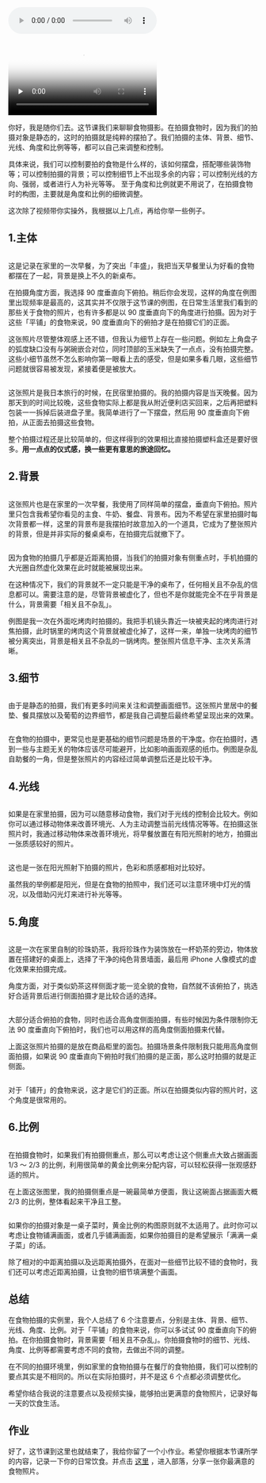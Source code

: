 <audio title="11｜食物摄影" src="https://static001.geekbang.org/resource/audio/5d/59/5d370855ecc948180752ac98fd46d659.mp3" controls="controls"></audio> 
<p><video poster="https://static001.geekbang.org/resource/image/e6/f3/e61b1741facb5d85a6471e6cbb5f74f3.jpg" preload="none" controls=""><source src="https://media001.geekbang.org/customerTrans/7e27d07d27d407ebcc195a0e78395f55/4a85f117-175bb8983af-0000-0000-01d-dbacd.mp4" type="video/mp4"><source src=" https://media001.geekbang.org/8b2fa105efd14a69bf4c58a51d5f9494/97220f493fed4c4c8a10ab11d6c64282-a3a62c8404d48ac270a2c668981fd085-sd.m3u8" type="application/x-mpegURL"></video></p><p>你好，我是随你们去。这节课我们来聊聊食物摄影。在拍摄食物时，因为我们的拍摄对象是静态的，这时的拍摄就是纯粹的摆拍了。我们拍摄的主体、背景、细节、光线、角度和比例等等，都可以自己来调整和控制。</p><p>具体来说，我们可以控制要拍的食物是什么样的，该如何摆盘，搭配哪些装饰物等；可以控制拍摄的背景；可以控制细节上不出现多余的内容；可以控制光线的方向、强弱，或者进行人为补光等等。 至于角度和比例就更不用说了，在拍摄食物时的构图，主要就是角度和比例的细微调整。</p><p>这次除了视频带你实操外，我根据以上几点，再给你举一些例子。</p><h2>1.主体</h2><p><img src="https://static001.geekbang.org/resource/image/61/e6/619eb393f1e4f46256247a51852655e6.jpg" alt=""></p><p>这是记录在家里的一次早餐，为了突出「丰盛」，我把当天早餐里认为好看的食物都摆在了一起，背景是换上不久的新桌布。</p><p>在拍摄角度方面，我选择 90 度垂直向下俯拍。稍后你会发现，这样的角度在例图里出现频率是最高的，这其实并不仅限于这节课的例图，在日常生活里我们看到的那些关于食物的照片，也有许多都是以 90 度垂直向下的角度进行拍摄。因为对于这些「平铺」的食物来说，90 度垂直向下的俯拍才是在拍摄它们的正面。</p><p>这张照片尽管整体观感上还不错，但我认为细节上存在一些问题。例如左上角盘子的弧度缺口没有与粥碗嵌合对位，同时顶部的玉米缺失了一点点，没有拍摄完整。这些小细节虽然不怎么影响你第一眼看上去的感受，但是如果多看几眼，这些细节问题就很容易被发现，紧接着便是被放大。</p><!-- [[[read_end]]] --><p><img src="https://static001.geekbang.org/resource/image/c6/68/c661d6ac58c695141a059f2ceb2d6668.png" alt=""></p><p>这张照片是我日本旅行的时候，在民宿里拍摄的。我的拍摄内容是当天晚餐。因为那天到的时间比较晚，这些食物实际上都是我从附近便利店买回来，之后再把塑料包装一一拆掉后装进盘子里。我简单进行了一下摆盘，然后用 90 度垂直向下俯拍，从正面去拍摄这些食物。</p><p>整个拍摄过程还是比较简单的，但这样得到的效果相比直接拍摄塑料盒还是要好很多。<strong>用一点点的仪式感，换一些更有意思的旅途回忆。</strong></p><h2>2.背景</h2><p><img src="https://static001.geekbang.org/resource/image/da/56/da9yyfde724700fb5f066ffa1fe1eb56.jpg" alt=""></p><p>这张照片也是在家里的一次早餐，我使用了同样简单的摆盘，垂直向下俯拍。照片里只包含我希望你看见的主食、牛奶、餐盘、背景布。因为不希望在家里拍摄时每次背景都一样，这里的背景布是我摆拍时故意加入的一个道具，它成为了整张照片的背景，但是并非实际的餐桌桌布，在拍摄完后就撤下了。</p><p><img src="https://static001.geekbang.org/resource/image/5d/69/5d77ba539abff1a2de27b0151666c169.jpg" alt=""></p><p>因为食物的拍摄几乎都是近距离拍摄，当我们的拍摄对象有侧重点时，手机拍摄的大光圈自然虚化效果在此时就能被展现出来。</p><p>在这种情况下，我们的背景就不一定只能是干净的桌布了，任何相关且不杂乱的信息都可以。需要注意的是，尽管背景被虚化了，但也不是你就能完全不在乎背景是什么，背景需要「相关且不杂乱」。</p><p>例图是我一次在外面吃烤肉时拍摄的。我把手机镜头靠近一块被夹起的烤肉进行对焦拍摄，此时锅里的烤肉这个背景就被虚化掉了，这样一来，单独一块烤肉的细节被分离突出，背景是相关且不杂乱的一锅烤肉。整张照片信息干净、主次关系清晰。</p><h2><strong>3.细节</strong></h2><p><img src="https://static001.geekbang.org/resource/image/62/df/629bd9068ce168e034c5538a098dd8df.jpg" alt=""></p><p>由于是静态的拍摄，我们有更多时间来关注和调整画面细节。这张照片里居中的餐垫、餐具摆放以及葡萄的边界细节，都是我自己调整后最终希望呈现出来的效果。</p><p><img src="https://static001.geekbang.org/resource/image/71/aa/71de34096637f05c2904cf68f818b7aa.jpg" alt=""></p><p>在食物的拍摄中，更常见也是更基础的细节问题是场景的干净度。你在拍摄时，遇到一些与主题无关的物体应该尽可能避开，比如影响画面观感的纸巾。例图是杂乱自助餐的一角，但是整张照片的内容经过简单调整后还是比较干净。</p><h2><strong>4.光线</strong></h2><p><img src="https://static001.geekbang.org/resource/image/90/2f/90f1a17ca9765575ce6ec2fd4de02a2f.jpg" alt=""></p><p>如果是在家里拍摄，因为可以随意移动食物，我们对于光线的控制会比较大。例如你可以通过移动物体来改善环境光、人为主动调整当前光线情况等等。在拍摄这张照片时，我通过移动物体来改善环境光，将早餐放置在有阳光照射的地方，拍摄出一张质感较好的照片。</p><p><img src="https://static001.geekbang.org/resource/image/4b/4a/4b2523ed50662992d124a90abd361d4a.jpg" alt=""></p><p>这也是一张在阳光照射下拍摄的照片，色彩和质感都相对比较好。</p><p>虽然我的举例都是阳光，但是在食物的拍照中，我们还可以注意环境中灯光的情况，以及借助闪光灯来进行补光等等。</p><h2><strong>5.角度</strong></h2><p><img src="https://static001.geekbang.org/resource/image/9b/6f/9bdae27092ca5e8695c7ae0160b2a86f.png" alt=""></p><p>这是一次在家里自制的珍珠奶茶，我将珍珠作为装饰放在一杯奶茶的旁边，物体放置在搭建好的桌面上，选择了干净的纯色背景墙面，最后用 iPhone 人像模式的虚化效果来拍摄完成。</p><p>角度方面，对于类似奶茶这样侧面才能一览全貌的食物，自然就不该俯拍了，挑选好合适背景后进行侧面拍摄才是比较合适的选择。</p><p><img src="https://static001.geekbang.org/resource/image/e3/fa/e328a9cf3c1a74f44acc88fda42f54fa.jpg" alt=""></p><p>大部分适合俯拍的食物，同时也适合高角度侧面拍摄，有些时候因为条件限制你无法 90 度垂直向下俯拍时，我们也可以用这样的高角度侧面拍摄来代替。</p><p>上面这张照片拍摄的是放在商品柜里的面包。拍摄场景条件限制我只能用高角度侧面拍摄，如果说 90 度垂直向下俯拍时我们拍摄的是正面，那么这时拍摄的就是正侧面。</p><p><img src="https://static001.geekbang.org/resource/image/5f/fa/5f9b0c8bdbdf4a54b9224934fc5cc0fa.jpg" alt=""></p><p>对于「铺开」的食物来说，这才是它们的正面。所以在拍摄类似内容的照片时，这个角度是很常用的。</p><h2><strong>6.比例</strong></h2><p><img src="https://static001.geekbang.org/resource/image/ff/4c/ffda0ab5e7e10c0fdf20dee5d1b9124c.jpg" alt=""></p><p>在拍摄食物时，如果我们有拍摄侧重点，那么可以考虑让这个侧重点大致占据画面 1/3 ～ 2/3 的比例，利用很简单的黄金比例来分配内容，可以轻松获得一张观感舒适的照片。</p><p>在上面这张图里，我的拍摄侧重点是一碗最简单方便面，我让这碗面占据画面大概 2/3 的比例，整体看起来干净且工整。</p><p><img src="https://static001.geekbang.org/resource/image/cf/9e/cf42de446929d6ce8f8ca2d401ff2c9e.jpg" alt=""></p><p>如果你的拍摄对象是一桌子菜时，黄金比例的构图原则就不太适用了。此时你可以考虑让食物铺满画面，或者几乎铺满画面，如果你拍摄目的是希望展示「满满一桌子菜」的话。</p><p><img src="https://static001.geekbang.org/resource/image/3d/2c/3da2cc32c07yy248c7a47a0cf4bc9d2c.jpg" alt=""><br>
除了相对的中距离拍摄以及远距离拍摄外，在面对一些细节比较不错的食物时，我们还可以考虑近距离拍摄，让食物的细节填满整个画面。</p><h2>总结</h2><p>在食物拍摄的实例里，我个人总结了 6 个注意要点，分别是主体、背景、细节、光线、角度、比例。对于「平铺」的食物来说，你可以多试试 90 度垂直向下的俯拍。在你拍摄食物时，背景需要「相关且不杂乱」。你拍摄食物时的细节、光线、角度、比例等都需要考虑不同的食物，去做出不同的调整。</p><p>在不同的拍摄环境里，例如家里的食物拍摄与在餐厅的食物拍摄，我们可以控制的要点其实是不相同的。所以在实际拍摄时，并不是这 6 个点都必须调整优化。</p><p>希望你结合我说的注意要点以及视频实操，能够拍出更满意的食物照片，记录好每一天的饮食生活。</p><h2>作业</h2><p>好了，这节课到这里也就结束了，我给你留了一个小作业。希望你根据本节课所学的内容，记录一下你的日常饮食。并点击 <a href="time://hordeChannelDetail?channelId=29">这里</a> ，进入部落，分享一张你最满意的食物照片。</p>
